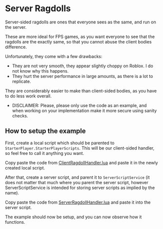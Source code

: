 # Server Ragdolls
Server-sided ragdolls are ones that everyone sees as the same, and run on the server. 

These are more ideal for FPS games, as you want everyone to see that the ragdolls are the exactly same,
so that you cannot abuse the client bodies difference.

Unfortunately, they come with a few drawbacks:

- They are not very smooth, they appear slightly choppy on Roblox. I do not know why this happens.
- They hurt the server performance in large amounts, as there is a lot to replicate.

They are considerably easier to make than client-sided bodies, as you have to do less work overall.

- DISCLAIMER: Please, please only use the code as an example, and when working on your implementation make it more secure using sanity checks.

## How to setup the example

First, create a local script which should be parented to ``StarterPlayer.StarterPlayerScripts``.
This will be our client-sided handler, so feel free to call it anything you want.

Copy paste the code from [ClientRagdollHandler.lua]() and paste it in the newly created local script.

After that, create a server script, and parent it to ``ServerScriptService`` (it does not matter that much where you parent the server script, however ServerScriptService is intended for storing server scripts as implied by the name).

Copy paste the code from [ServerRagdollHandler.lua]() and paste it into the server script.

The example should now be setup, and you can now observe how it functions.